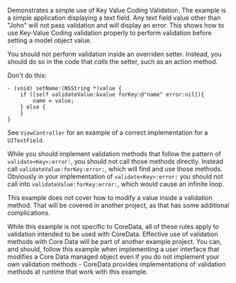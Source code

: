 Demonstrates a simple use of Key Value Coding Validation.
The example is a simple application displaying a text field. Any text field value other than "John" will not pass validation and will display an error. This shows how to use Key-Value Coding validation properly to perform validation before setting a model object value.


You should not perform validation inside an overriden setter. Instead, you should do so in the code that *calls* the setter, such as an action method.

Don't do this:

    - (void) setName:(NSString *)value {
        if ([self validateValue:&value forKey:@"name" error:nil]){
            name = value;
        } else {
        }
    }
    
See `ViewController` for an example of a correct implementation for a `UITextField`.
    
While you should implement validation methods that follow the pattern of `validate<Key>:error:`, you should not call those methods directly. Instead call `validateValue:forKey:error:`, which will find and use those methods. Obviously in your implementation of `validate<Key>:error:` you should not call into `validateValue:forKey:error:`, which would cause an infinite loop.

This example does not cover how to modify a value inside a validation method. That will be covered in another project, as that has some additional complications.

While this example is not specific to CoreData, all of these rules apply to validation intended to be used with CoreData. Effective use of validation methods with Core Data will be part of another example project. You can, and should, follow this example when implementing a user interface that modifies a Core Data managed object even if you do not implement your own validation methods - CoreData provides implementations of validation methods at runtime that work with this example.